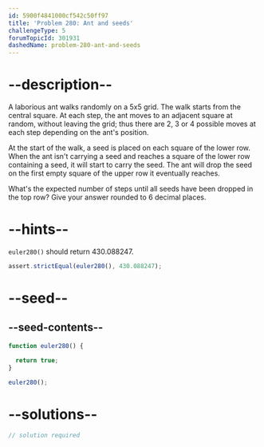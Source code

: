 ```yaml
---
id: 5900f4841000cf542c50ff97
title: 'Problem 280: Ant and seeds'
challengeType: 5
forumTopicId: 301931
dashedName: problem-280-ant-and-seeds
---
```


# --description--

A laborious ant walks randomly on a 5x5 grid. The walk starts from the central square. At each step, the ant moves to an adjacent square at random, without leaving the grid; thus there are 2, 3 or 4 possible moves at each step depending on the ant's position.

At the start of the walk, a seed is placed on each square of the lower row. When the ant isn't carrying a seed and reaches a square of the lower row containing a seed, it will start to carry the seed. The ant will drop the seed on the first empty square of the upper row it eventually reaches.

What's the expected number of steps until all seeds have been dropped in the top row? Give your answer rounded to 6 decimal places.

# --hints--

`euler280()` should return 430.088247.

```js
assert.strictEqual(euler280(), 430.088247);
```

# --seed--

## --seed-contents--

```js
function euler280() {

  return true;
}

euler280();
```

# --solutions--

```js
// solution required
```
